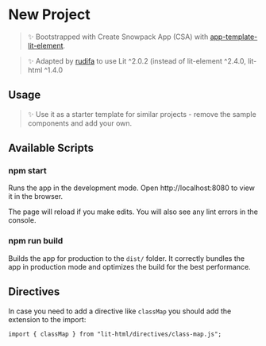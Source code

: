 # New Project

> ✨ Bootstrapped with Create Snowpack App (CSA) with [app-template-lit-element](https://github.com/snowpackjs/snowpack/tree/main/create-snowpack-app/app-template-lit-element).

> ✨ Adapted by [rudifa](https://github.com/rudifa) to use Lit ^2.0.2 (instead of lit-element ^2.4.0, lit-html ^1.4.0

## Usage

>✨ Use it as a starter template for similar projects - remove the sample components and add your own.

## Available Scripts

### npm start

Runs the app in the development mode.
Open http://localhost:8080 to view it in the browser.

The page will reload if you make edits.
You will also see any lint errors in the console.

### npm run build

Builds the app for production to the `dist/` folder.
It correctly bundles the app in production mode and optimizes the build for the best performance.

## Directives

In case you need to add a directive like `classMap` you should add the extension to the import:

```
import { classMap } from "lit-html/directives/class-map.js";
```
